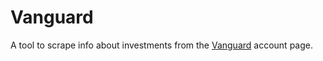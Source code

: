 # Vanguard

A tool to scrape info about investments from the [Vanguard](https://https://www.vanguardinvestor.co.uk/) account page.
